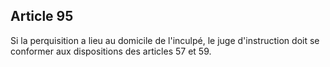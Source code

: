 Article 95
----
Si la perquisition a lieu au domicile de l'inculpé, le juge d'instruction doit
se conformer aux dispositions des articles 57 et 59.
